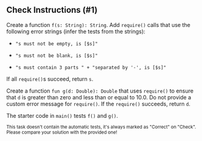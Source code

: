 ## Check Instructions (#1)

Create a function `f(s: String): String`. Add `require()` calls that use the
following error strings (infer the tests from the strings):

- `"s must not be empty, is [$s]"`

- `"s must not be blank, is [$s]"`

- `"s must contain 3 parts " +
    "separated by '-', is [$s]"`

If all `require()`s succeed, return `s`.

Create a function `fun g(d: Double): Double` that uses `require()` to ensure
that `d` is greater than zero and less than or equal to 10.0. Do not provide a
custom error message for `require()`. If the `require()` succeeds, return `d`.

The starter code in `main()` tests `f()` and `g()`.

<sub> This task doesn't contain the automatic tests,
it's always marked as "Correct" on "Check".
Please compare your solution with the provided one! </sub>